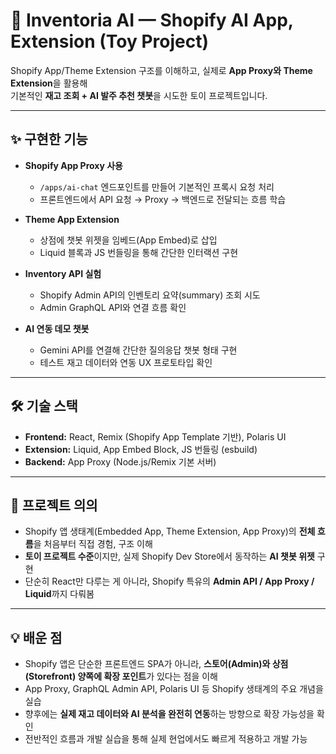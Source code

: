 # 🛒 Inventoria AI — Shopify AI App, Extension (Toy Project)

Shopify App/Theme Extension 구조를 이해하고, 실제로 **App Proxy와 Theme Extension**을 활용해  
기본적인 **재고 조회 + AI 발주 추천 챗봇**을 시도한 토이 프로젝트입니다.  

---

## ✨ 구현한 기능
- **Shopify App Proxy 사용**
  - `/apps/ai-chat` 엔드포인트를 만들어 기본적인 프록시 요청 처리
  - 프론트엔드에서 API 요청 → Proxy → 백엔드로 전달되는 흐름 학습

- **Theme App Extension**
  - 상점에 챗봇 위젯을 임베드(App Embed)로 삽입
  - Liquid 블록과 JS 번들링을 통해 간단한 인터랙션 구현

- **Inventory API 실험**
  - Shopify Admin API의 인벤토리 요약(summary) 조회 시도
  - Admin GraphQL API와 연결 흐름 확인

- **AI 연동 데모 챗봇**
  - Gemini API를 연결해 간단한 질의응답 챗봇 형태 구현
  - 테스트 재고 데이터와 연동 UX 프로토타입 확인

---

## 🛠️ 기술 스택
- **Frontend:** React, Remix (Shopify App Template 기반), Polaris UI
- **Extension:** Liquid, App Embed Block, JS 번들링 (esbuild)
- **Backend:** App Proxy (Node.js/Remix 기본 서버)

---

## 📌 프로젝트 의의
- Shopify 앱 생태계(Embedded App, Theme Extension, App Proxy)의 **전체 흐름**을 처음부터 직접 경험, 구조 이해
- **토이 프로젝트 수준**이지만, 실제 Shopify Dev Store에서 동작하는 **AI 챗봇 위젯** 구현  
- 단순히 React만 다루는 게 아니라, Shopify 특유의 **Admin API / App Proxy / Liquid**까지 다뤄봄  

---

## 💡 배운 점
- Shopify 앱은 단순한 프론트엔드 SPA가 아니라, **스토어(Admin)와 상점(Storefront) 양쪽에 확장 포인트**가 있다는 점을 이해  
- App Proxy, GraphQL Admin API, Polaris UI 등 Shopify 생태계의 주요 개념을 실습  
- 향후에는 **실제 재고 데이터와 AI 분석을 완전히 연동**하는 방향으로 확장 가능성을 확인
- 전반적인 흐름과 개발 실습을 통해 실제 현업에서도 빠르게 적용하고 개발 가능
